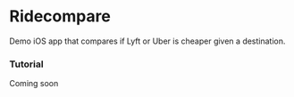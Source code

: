 # Ridecompare

Demo iOS app that compares if Lyft or Uber is cheaper given a destination.

### Tutorial

Coming soon
